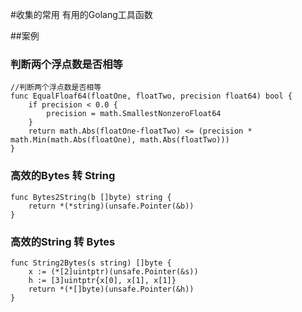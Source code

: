 #收集的常用 有用的Golang工具函数


##案例
### 判断两个浮点数是否相等
```shell
//判断两个浮点数是否相等
func EqualFloaf64(floatOne, floatTwo, precision float64) bool {
	if precision < 0.0 {
		precision = math.SmallestNonzeroFloat64
	}
	return math.Abs(floatOne-floatTwo) <= (precision * math.Min(math.Abs(floatOne), math.Abs(floatTwo)))
}
```

### 高效的Bytes 转 String
```shell
func Bytes2String(b []byte) string {
	return *(*string)(unsafe.Pointer(&b))
}
```

### 高效的String 转  Bytes
```shell
func String2Bytes(s string) []byte {
	x := (*[2]uintptr)(unsafe.Pointer(&s))
	h := [3]uintptr{x[0], x[1], x[1]}
	return *(*[]byte)(unsafe.Pointer(&h))
}
```